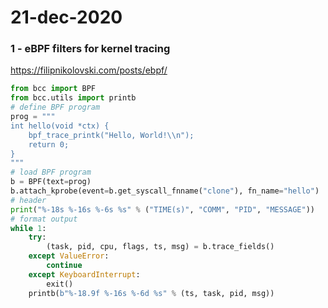 # 21-dec-2020


### 1 - eBPF filters for kernel tracing

https://filipnikolovski.com/posts/ebpf/

```python
from bcc import BPF
from bcc.utils import printb
# define BPF program
prog = """
int hello(void *ctx) {
    bpf_trace_printk("Hello, World!\\n");
    return 0;
}
"""
# load BPF program
b = BPF(text=prog)
b.attach_kprobe(event=b.get_syscall_fnname("clone"), fn_name="hello")
# header
print("%-18s %-16s %-6s %s" % ("TIME(s)", "COMM", "PID", "MESSAGE"))
# format output
while 1:
    try:
        (task, pid, cpu, flags, ts, msg) = b.trace_fields()
    except ValueError:
        continue
    except KeyboardInterrupt:
        exit()
    printb(b"%-18.9f %-16s %-6d %s" % (ts, task, pid, msg))
```
